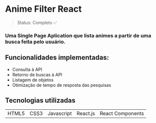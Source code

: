 # Anime Filter React
> Status: Completo ✅
> 
### Uma Single Page Aplication que lista animes a partir de uma busca feita pelo usuário.

## Funcionalidades implementadas:
+ Consulta à API
+ Retorno de buscas à API
+ Listagem de objetos
+ Otimização de tempo de resposta das pesquisas

## Tecnologias utilizadas

<table>
  <tr>
    <td> HTML5 </td>
    <td> CSS3 </td>
    <td> Javascript </td>
    <td> React.js </td>
    <td> React Components </td>
  </tr>
</table>

